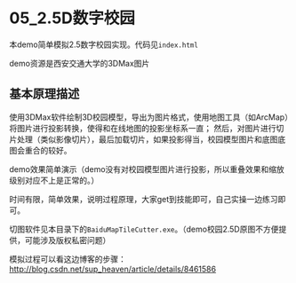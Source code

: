 # 05_2.5D数字校园

本demo简单模拟2.5数字校园实现。代码见`index.html`

demo资源是西安交通大学的3DMax图片

## 基本原理描述

使用3DMax软件绘制3D校园模型，导出为图片格式，使用地图工具（如ArcMap）将图片进行投影转换，使得和在线地图的投影坐标系一直；
然后，对图片进行切片处理（类似影像切片），最后加载切片，如果投影得当，校园模型图片和底图底图会重合的较好。


demo效果简单演示（demo没有对校园模型图片进行投影，所以重叠效果和缩放级别对应不上是正常的。）

时间有限，简单效果，说明过程原理，大家get到技能即可，自己实操一边练习即可。


切图软件见本目录下的`BaiduMapTileCutter.exe`。（demo校园2.5D原图不方便提供，可能涉及版权私密问题）


模拟过程可以看这边博客的步骤：http://blog.csdn.net/sup_heaven/article/details/8461586
